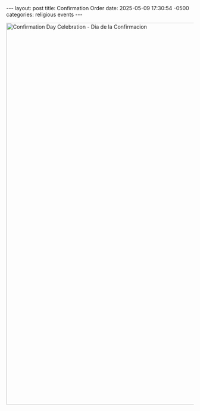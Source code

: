 <div id="paypal-container-9T8AC4EECYD7N"></div>
<script>
  paypal.HostedButtons({
    hostedButtonId: "9T8AC4EECYD7N",
  }).render("#paypal-container-9T8AC4EECYD7N")
</script>
---
layout: post
title:  Confirmation Order
date:   2025-05-09 17:30:54 -0500
categories: religious events
---

<a data-flickr-embed="true" data-header="true" data-footer="true" href="https://www.flickr.com/photos/marzattack/albums/72177720326043634" title="Confirmation Day Celebration - Dia de la Confirmacion"><img src="https://live.staticflickr.com/65535/54510915328_53e7fd292e_c.jpg" width="768" height="1024" alt="Confirmation Day Celebration - Dia de la Confirmacion"/></a><script async src="//embedr.flickr.com/assets/client-code.js" charset="utf-8"></script>

<script 
  src="https://www.paypal.com/sdk/js?client-id=BAAneNfL9jxSX_MXSas9AjKKeISntOOLYhJaF-9XEkhsNQvvWYh2fN5xvDa9ZlcfGtj6NjSffI8frV1JNw&components=hosted-buttons&enable-funding=venmo&currency=USD">
</script>
